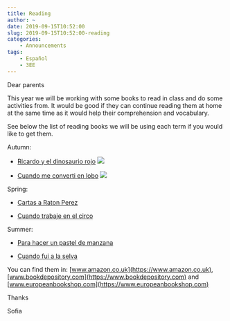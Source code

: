 ```yaml
---
title: Reading
author: ~
date: 2019-09-15T10:52:00
slug: 2019-09-15T10:52:00-reading
categories:
    - Announcements
tags:
    - Español
    - 3EE
---
```


Dear parents

This year we will be working with some books to read in class and do some activities from. It would be good if they can continue reading them at home at the same time as it would help their comprehension and vocabulary.

See below the list of reading books we will be using each term if you would like to get them.

Autumn: 

* [Ricardo y el dinosaurio rojo](https://www.amazon.co.uk/Ricardo-Y-El-Dinosaurio-Rojo/dp/8466725571/ref=tmm_pap_swatch_0?_encoding=UTF8&qid=1568538917&sr=8-1) <img scr="/images/RicardoElDinosaurio.jpg" align="right" /> ![](/images/RicardoElDinosaurio.jpg)

* [Cuando me converti en lobo](https://www.amazon.co.uk/Cuando-converti-cuento-secreto-secret/dp/8467861509/ref=sr_1_1?keywords=cuando+me+converti+en+lobo&qid=1568539017&s=gateway&sr=8-1) <img scr="/images/CuandoConvertiLobo.jpg" align="right" /> ![](/images/CuandoConvertiLobo.jpg)

Spring: 

* [Cartas a Raton Perez](https://www.amazon.co.uk/Cartas-raton-Perez-Letters-Libros/dp/8466753753/ref=sr_1_2?keywords=Cartas+a+raton+perez&qid=1568539078&s=gateway&sr=8-2)

* [Cuando trabaje en el circo](https://www.amazon.co.uk/Cuando-trabaje-cuento-secreto-secret/dp/8467861525/ref=tmm_hrd_swatch_0?_encoding=UTF8&qid=1568539154&sr=8-1)

Summer: 

* [Para hacer un pastel de manzana](https://www.amazon.co.uk/hacer-pastel-manzana-Apple-Delta/dp/8426372678/ref=sr_1_1?keywords=para+hacer+un+pastel+de+manzana&qid=1568540910&s=gateway&sr=8-1)

* [Cuando fui a la selva](https://www.amazon.co.uk/Cuando-selva-cuento-secreto-secret/dp/8467861495/ref=sr_1_1?keywords=cuando+fui+a+la+selva&qid=1568540669&s=gateway&sr=8-1)

You can find them in: [www.amazon.co.uk](https://www.amazon.co.uk), [www.bookdepository.com](https://www.bookdepository.com) and [www.europeanbookshop.com](https://www.europeanbookshop.com)

Thanks

Sofia
